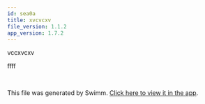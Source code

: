 ```yaml
---
id: sea0a
title: xvcvcxv
file_version: 1.1.2
app_version: 1.7.2
---
```


vccxvcxv

ffff

<br/>

This file was generated by Swimm. [Click here to view it in the app](http://localhost:5000/repos/Z2l0aHViJTNBJTNBdGVzdC1naXRodWItYXBwJTNBJTNBc3dpbW1pbw==/docs/sea0a).
